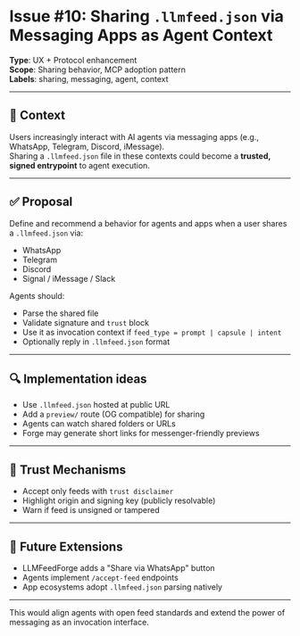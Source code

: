 # Issue #10: Sharing `.llmfeed.json` via Messaging Apps as Agent Context

**Type**: UX + Protocol enhancement  
**Scope**: Sharing behavior, MCP adoption pattern  
**Labels**: sharing, messaging, agent, context

---

## 🧠 Context

Users increasingly interact with AI agents via messaging apps (e.g., WhatsApp, Telegram, Discord, iMessage).  
Sharing a `.llmfeed.json` file in these contexts could become a **trusted, signed entrypoint** to agent execution.

---

## ✅ Proposal

Define and recommend a behavior for agents and apps when a user shares a `.llmfeed.json` via:

- WhatsApp
- Telegram
- Discord
- Signal / iMessage / Slack

Agents should:

- Parse the shared file
- Validate signature and `trust` block
- Use it as invocation context if `feed_type = prompt | capsule | intent`
- Optionally reply in `.llmfeed.json` format

---

## 🔍 Implementation ideas

- Use `.llmfeed.json` hosted at public URL
- Add a `preview/` route (OG compatible) for sharing
- Agents can watch shared folders or URLs
- Forge may generate short links for messenger-friendly previews

---

## 🔐 Trust Mechanisms

- Accept only feeds with `trust disclaimer`
- Highlight origin and signing key (publicly resolvable)
- Warn if feed is unsigned or tampered

---

## 🔮 Future Extensions

- LLMFeedForge adds a "Share via WhatsApp" button
- Agents implement `/accept-feed` endpoints
- App ecosystems adopt `.llmfeed.json` parsing natively

---

This would align agents with open feed standards and extend the power of messaging as an invocation interface.

